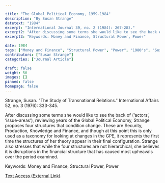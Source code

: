 ```yaml
---

title: "The Global Political Economy, 1959-1984"
description: "By Susan Strange"
datetext: "1984"
excerpt: "International Journal 39, no. 2 (1984): 267-283."
excerpt2: "After discussing some terms she would like to see the back of (‘actors’, ‘issue-areas’), reviewing years of the Global Political Economy, Strange proposes four structures that condition change. These are Security, Production, Knowledge and Finance, and though at this point this is only used as a taxonomy for looking at changes in the GPE, it represents the first time the structures of her theory appear in their final configuration. Strange also stresses that while the four structures are not hierarchical, she believes it is disruptions in the financial structure that has caused most upheavals over the period examined."
excerpt3: "Keywords: Money and Finance, Structural Power, Power"

date: 1984
tags: ["Money and Finance", "Structural Power", "Power", "1980's", "Susan Strange"]
contributors: ["Susan Strange"]
categories: ["Journal Article"]

draft: false
weight: 50
images: []
pinned: false
homepage: false
---
```


Strange, Susan. "The Study of Transnational Relations." International Affairs 52, no. 3 (1976): 333-345.

After discussing some terms she would like to see the back of (‘actors’, ‘issue-areas’), reviewing years of the Global Political Economy, Strange proposes four structures that condition change. These are Security, Production, Knowledge and Finance, and though at this point this is only used as a taxonomy for looking at changes in the GPE, it represents the first time the structures of her theory appear in their final configuration. Strange also stresses that while the four structures are not hierarchical, she believes it is disruptions in the financial structure that has caused most upheavals over the period examined.

Keywords: Money and Finance, Structural Power, Power

[Text Access (External Link)](https://doi.org/10.1177/002070208403900203)
